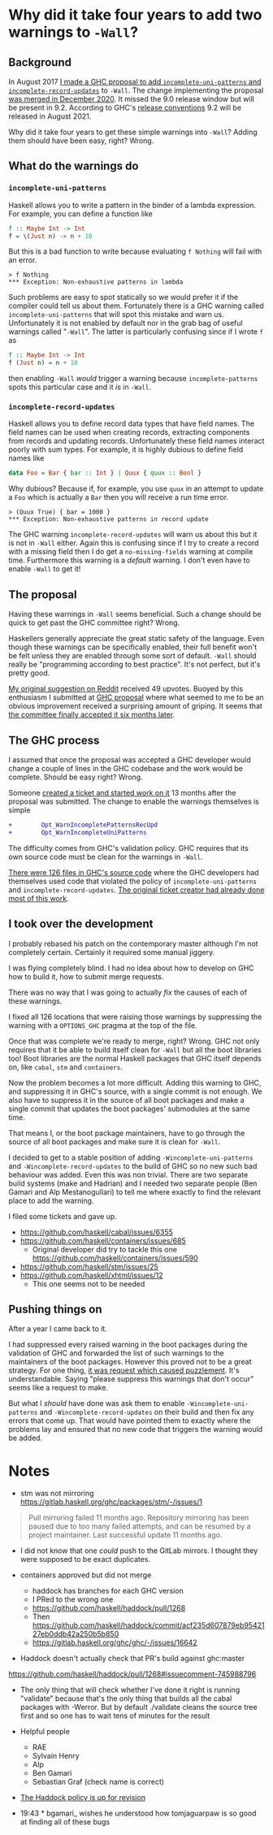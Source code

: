 # Why did it take four years to add two warnings to `-Wall`?

## Background

In August 2017 [I made a GHC proposal to add `incomplete-uni-patterns`
and
`incomplete-record-updates`](https://github.com/ghc-proposals/ghc-proposals/pull/71)
to `-Wall`.  The change implementing the proposal [was merged in
December
2020](https://gitlab.haskell.org/ghc/ghc/-/merge_requests/4614).  It
missed the 9.0 release window but will be present in 9.2.  According
to GHC's [release
conventions](https://gitlab.haskell.org/ghc/ghc/-/wikis/working-conventions/releases)
9.2 will be released in August 2021.

Why did it take four years to get these simple warnings into `-Wall`?
Adding them should have been easy, right?  Wrong.

## What do the warnings do

### `incomplete-uni-patterns`

Haskell allows you to write a pattern in the binder of a lambda
expression.  For example, you can define a function like

```haskell
f :: Maybe Int -> Int
f = \(Just n) -> n + 10
```

But this is a bad function to write because evaluating `f Nothing`
will fail with an error.

```
> f Nothing
*** Exception: Non-exhaustive patterns in lambda
```

Such problems are easy to spot statically so we would prefer it if the
compiler could tell us about them.  Fortunately there is a GHC warning
called `incomplete-uni-patterns` that will spot this mistake and warn
us.  Unfortunately it is not enabled by default nor in the grab bag of
useful warnings called "`-Wall`".  The latter is particularly
confusing since if I wrote `f` as

```haskell
f :: Maybe Int -> Int
f (Just n) = n + 10
```

then enabling `-Wall` *would* trigger a warning because
`incomplete-patterns` spots this particular case and it *is* in
`-Wall`.

### `incomplete-record-updates`

Haskell allows you to define record data types that have field names.
The field names can be used when creating records, extracting
components from records and updating records.  Unfortunately these
field names interact poorly with sum types.  For example, it is highly
dubious to define field names like

```haskell
data Foo = Bar { bar :: Int } | Quux { quux :: Bool }
```

Why dubious?  Because if, for example, you use `quux` in an attempt to
update a `Foo` which is actually a `Bar` then you will receive a run
time error.

```
> (Quux True) { bar = 1000 }
*** Exception: Non-exhaustive patterns in record update
```

The GHC warning `incomplete-record-updates` will warn us about this
but it is not in `-Wall` either.  Again this is confusing since if I
try to create a record with a missing field then I do get a
`no-missing-fields` warning at compile time.  Furthermore this warning
is a *default* warning.  I don't even have to enable `-Wall` to get
it!

## The proposal

Having these warnings in `-Wall` seems beneficial. Such a change
should be quick to get past the GHC committee right?  Wrong.

Haskellers generally appreciate the great static safety of the
language.  Even though these warnings can be specifically enabled,
their full benefit won't be felt unless they are enabled through some
sort of default.  `-Wall` should really be "programming according to
best practice".  It's not perfect, but it's pretty good.

[My original suggestion on
Reddit](https://www.reddit.com/r/haskell/comments/6q9tcp/ghc_warnings_you_should_use_in_addition_to_wall/dkvrk0e/)
received 49 upvotes.  Buoyed by this enthusiasm I submitted at [GHC
proposal](https://github.com/ghc-proposals/ghc-proposals/pull/71)
where what seemed to me to be an obvious improvement received a
surprising amount of griping.  It seems that [the committee finally
accepted it six months
later](https://github.com/ghc-proposals/ghc-proposals/pull/71#issuecomment-364714258).

## The GHC process

I assumed that once the proposal was accepted a GHC developer would
change a couple of lines in the GHC codebase and the work would be
complete.  Should be easy right?  Wrong.

Someone [created a ticket and started work on
it](https://gitlab.haskell.org/ghc/ghc/-/issues/15656) 13 months after
the proposal was submitted.  The change to enable the warnings
themselves is simple

```patch
+        Opt_WarnIncompletePatternsRecUpd
+        Opt_WarnIncompleteUniPatterns
```

The difficulty comes from GHC's validation policy.  GHC requires that
its own source code must be clean for the warnings in `-Wall`.

[There were 126 files in GHC's source
code](https://gitlab.haskell.org/ghc/ghc/-/commit/4bada77d5882974514d85d4bd0fd4e1801dad755)
where the GHC developers had themselves used code that violated the
policy of `incomplete-uni-patterns` and `incomplete-record-updates`.
[The original ticket creator had already done most of this
work](https://gitlab.haskell.org/ghc/ghc/-/merge_requests/181).


## I took over the development

I probably rebased his patch on the contemporary master although I'm
not completely certain.  Certainly it required some manual jiggery.

I was flying completely blind.  I had no idea about how to develop on
GHC how to build it, how to submit merge requests.

There was no way that I was going to actually *fix* the causes of each
of these warnings.

I fixed all 126 locations that were raising those warnings by
suppressing the warning with a `OPTIONS_GHC` pragma at the top of the
file.

Once that was complete we're ready to merge, right?  Wrong.  GHC not
only requires that it be able to build itself clean for `-Wall` but
all the boot libraries too!  Boot libraries are the normal Haskell
packages that GHC itself depends on, like `cabal`, `stm` and
`containers`.

Now the problem becomes a lot more difficult.  Adding this warning to
GHC, and suppressing it in GHC's source, with a single commit is not
enough.  We also have to suppress it in the source of all boot
packages and make a single commit that updates the boot packages'
submodules at the same time.

That means I, or the boot package maintainers, have to go through the
source of all boot packages and make sure it is clean for `-Wall`.

I decided to get to a stable position of adding
`-Wincomplete-uni-patterns` and `-Wincomplete-record-updates` to the
build of GHC so no new such bad behaviour was added.  Even this was
non trivial.  There are two separate build systems (make and Hadrian)
and I needed two separate people (Ben Gamari and Alp Mestanogullari)
to tell me where exactly to find the relevant place to add the
warning.

I filed some tickets and gave up.

  * <https://github.com/haskell/cabal/issues/6355>
  * <https://github.com/haskell/containers/issues/685>
      * Original developer did try to tackle this one
        <https://github.com/haskell/containers/issues/590>
  * <https://github.com/haskell/stm/issues/25>
  * <https://github.com/haskell/xhtml/issues/12>
      * This one seems not to be needed

## Pushing things on

After a year I came back to it.

I had suppressed every raised warning in the boot packages during the
validation of GHC and forwarded the list of such warnings to the
maintainers of the boot packages.  However this proved not to be a
great strategy.  For one thing, [it was request which caused
puzzlement](https://github.com/haskell/cabal/issues/6355#issuecomment-554724281).
It's understandable.  Saying "please suppress this warnings that don't
occur" seems like a request to make.

But what I *should* have done was ask them to enable
`-Wincomplete-uni-patterns` and `-Wincomplete-record-updates` on their
build and then fix any errors that come up. That would have pointed
them to exactly where the problems lay and ensured that no new code
that triggers the warning would be added.

# Notes


* stm was not mirroring https://gitlab.haskell.org/ghc/packages/stm/-/issues/1

> Pull mirroring failed 11 months ago.  Repository mirroring has been
> paused due to too many failed attempts, and can be resumed by a
> project maintainer.  Last successful update 11 months ago.

* I did not know that one *could* push to the GitLab mirrors.  I
  thought they were supposed to be exact duplicates.

* containers approved but did not merge
  * haddock has branches for each GHC version
  * I PRed to the wrong one
  * https://github.com/haskell/haddock/pull/1268
  * Then https://github.com/haskell/haddock/commit/acf235d607879eb9542127eb0ddb42a250b5b850
  * https://gitlab.haskell.org/ghc/ghc/-/issues/16642

* Haddock doesn't actually check that PR's build against ghc:master

https://github.com/haskell/haddock/pull/1268#issuecomment-745988796

* The only thing that will check whether I've done it right is running
  "validate" because that's the only thing that builds all the cabal
  packages with -Werror.  But by default ./validate cleans the source
  tree first and so one has to wait tens of minutes for the result

* Helpful people
  * RAE
  * Sylvain Henry
  * Alp
  * Ben Gamari
  * Sebastian Graf (check name is correct)

* [The Haddock policy is up for
  revision](https://hackmd.io/zXC78N8JTPi34BTXHBaFgg)

* 19:43  * bgamari_ wishes he understood how tomjaguarpaw is so good at finding all of these bugs
